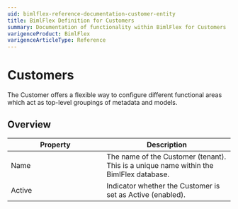 ```yaml
---
uid: bimlflex-reference-documentation-customer-entity
title: BimlFlex Definition for Customers
summary: Documentation of functionality within BimlFlex for Customers
varigenceProduct: BimlFlex
varigenceArticleType: Reference
---
```


# Customers

The Customer offers a flexible way to configure different functional areas which act as top-level groupings of metadata and models.

## Overview
  
| <div style="width:200px">Property</div> | Description |
| --------- | ----------- |
|Name | The name of the Customer (tenant). This is a unique name within the BimlFlex database.|
|Active | Indicator whether the Customer is set as Active (enabled).|
